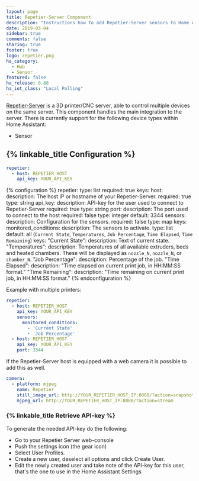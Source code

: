 ```yaml
---
layout: page
title: Repetier-Server Component
description: "Instructions how to add Repetier-Server sensors to Home Assistant."
date: 2019-03-04
sidebar: true
comments: false
sharing: true
footer: true
logo: repetier.png
ha_category:
  - Hub
  - Sensor
featured: false
ha_release: 0.88
ha_iot_class: "Local Polling"
---
```


[Repetier-Server](https://www.repetier-server.com/) is a 3D printer/CNC server, able to control multiple devices on the same server.
This component handles the main integration to the server.
There is currently support for the following device types within Home Assistant:

- Sensor
## {% linkable_title Configuration %}

```yaml
repetier:
  - host: REPETIER_HOST
    api_key: YOUR_API_KEY
```

{% configuration %}
repetier:
  type: list
  required: true
  keys:
    host:
      description: The host IP or hostname of your Repetier-Server.
      required: true
      type: string
    api_key:
      description: API-key for the user used to connect to Repetier-Server
      required: true
      type: string
    port:
      description: The port used to connect to the host
      required: false
      type: integer
      default: 3344
    sensors:
      description: Configuration for the sensors.
      required: false
      type: map
      keys:
        monitored_conditions:
          description: The sensors to activate.
          type: list
          default: all (`Current State`, `Temperatures`, `Job Percentage`, `Time Elapsed`, `Time Remaining`)
          keys:
            "Current State":
              description: Text of current state.
            "Temperatures":
              description: Temperatures of all available extruders, beds and heated chambers. These will be displayed as `nozzle_N`, `nozzle_N`, or `chamber_N`.
            "Job Percentage":
              description: Percentage of the job.
            "Time Elapsed":
              description: "Time elapsed on current print job, in HH:MM:SS format."
            "Time Remaining":
              description: "Time remaining on current print job, in HH:MM:SS format."
{% endconfiguration %}

Example with multiple printers:

```yaml
repetier:
  - host: REPETIER_HOST
    api_key: YOUR_API_KEY
    sensors:
      monitored_conditions:
        - 'Current State'
        - 'Job Percentage'
  - host: REPETIER_HOST
    api_key: YOUR_API_KEY
    port: 3344
```

If the Repetier-Server host is equipped with a web camera it is possible to add this as well.

```yaml
camera:
  - platform: mjpeg
    name: Repetier
    still_image_url: http://YOUR_REPETIER_HOST_IP:8080/?action=snapshot
    mjpeg_url: http://YOUR_REPETIER_HOST_IP:8080/?action=stream
```

### {% linkable_title Retrieve API-key %}

To generate the needed API-key do the following:
* Go to your Repetier Server web-console
* Push the settings icon (the gear icon)
* Select User Profiles.
* Create a new user, deselect all options and click Create User.
* Edit the newly created user and take note of the API-key for this user, that's the one to use in the Home Assistant Settings
